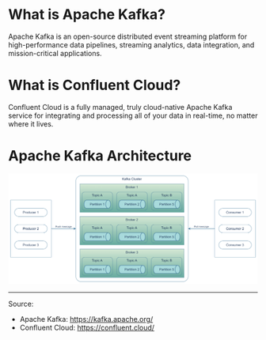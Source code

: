 # What is Apache Kafka?

Apache Kafka is an open-source distributed event streaming platform for high-performance data pipelines, streaming analytics, data integration, and mission-critical applications.

# What is Confluent Cloud?

Confluent Cloud is a fully managed, truly cloud-native Apache Kafka service for integrating and processing all of your data in real-time, no matter where it lives.

# Apache Kafka Architecture

![](images/apache-kafka-101_1681324089.png)

---

Source:

- Apache Kafka: https://kafka.apache.org/
- Confluent Cloud: https://confluent.cloud/
